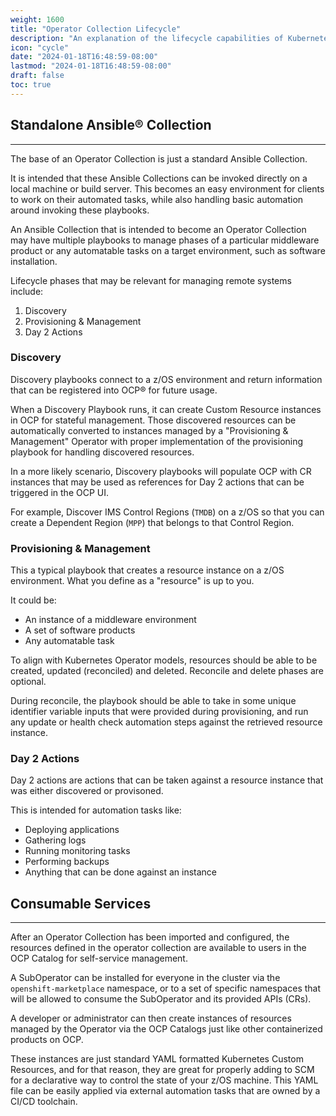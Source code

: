```yaml
---
weight: 1600
title: "Operator Collection Lifecycle"
description: "An explanation of the lifecycle capabilities of Kubernetes Operators and how Operator Collections can be used throughout this lifecycle."
icon: "cycle"
date: "2024-01-18T16:48:59-08:00"
lastmod: "2024-01-18T16:48:59-08:00"
draft: false
toc: true
---
```


## Standalone Ansible® Collection
---
The base of an Operator Collection is just a standard Ansible Collection. 

It is intended that these Ansible Collections can be invoked directly on a local machine or build server. This becomes an easy environment for clients to work on their automated tasks, while also handling basic automation around invoking these playbooks. 

An Ansible Collection that is intended to become an Operator Collection may have multiple playbooks to manage phases of a particular middleware product or any automatable tasks on a target environment, such as software installation.

Lifecycle phases that may be relevant for managing remote systems include:
1. Discovery
1. Provisioning & Management
1. Day 2 Actions

### Discovery
Discovery playbooks connect to a z/OS environment and return information that can be registered into OCP® for future usage. 

When a Discovery Playbook runs, it can create Custom Resource instances in OCP for stateful management. Those discovered resources can be automatically converted to instances managed by a "Provisioning & Management" Operator with proper implementation of the provisioning playbook for handling discovered resources.

In a more likely scenario, Discovery playbooks will populate OCP with CR instances that may be used as references for Day 2 actions that can be triggered in the OCP UI.

For example, Discover IMS Control Regions (`TMDB`) on a z/OS so that you can create a Dependent Region (`MPP`) that belongs to that Control Region.

### Provisioning & Management
This a typical playbook that creates a resource instance on a z/OS environment. What you define as a "resource" is up to you. 

It could be:
- An instance of a middleware environment
- A set of software products
- Any automatable task

To align with Kubernetes Operator models, resources should be able to be created, updated (reconciled) and deleted. Reconcile and delete phases are optional. 

During reconcile, the playbook should be able to take in some unique identifier variable inputs that were provided during provisioning, and run any update or health check automation steps against the retrieved resource instance.

### Day 2 Actions
Day 2 actions are actions that can be taken against a resource instance that was either discovered or provisoned. 

This is intended for automation tasks like:
- Deploying applications
- Gathering logs
- Running monitoring tasks
- Performing backups
- Anything that can be done against an instance


## Consumable Services
---
After an Operator Collection has been imported and configured, the resources defined in the operator collection are available to users in the OCP Catalog for self-service management.

A SubOperator can be installed for everyone in the cluster via the `openshift-marketplace` namespace, or to a set of specific namespaces that will be allowed to consume the SubOperator and its provided APIs (CRs).

A developer or administrator can then create instances of resources managed by the Operator via the OCP Catalogs just like other containerized products on OCP.

These instances are just standard YAML formatted Kubernetes Custom Resources, and for that reason, they are great for properly adding to SCM for a declarative way to control the state of your z/OS machine. This YAML file can be easily applied via external automation tasks that are owned by a CI/CD toolchain. 